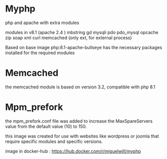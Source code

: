 # Myphp
php and apache with extra modules

modules in v8.1 (apache 2.4 )
mbstring
gd
mysqli
pdo
pdo_mysql
opcache
zip
soap
xml
curl
memcached (only ext, for external process)

Based on base image php:8.1-apache-bullseye
has the necessary packages installed for the required modules

# Memcached

the memcached module is based on version 3.2, compatible with php 8.1

# Mpm_prefork

the mpm_prefork.conf file was added to increase the MaxSpareServers value from the default value (10) to 150.

this image was created for use with websites like wordpress or joomla that require specific modules and specific versions.

image in docker-hub : https://hub.docker.com/r/miguelwill/myphp
